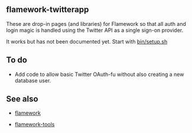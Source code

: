 flamework-twitterapp
--

These are drop-in pages (and libraries) for Flamework so that all auth and login
magic is handled using the Twitter API as a single sign-on provider.

It works but has not been documented yet. Start with [bin/setup.sh](https://github.com/straup/flamework-twitterapp/blob/master/bin/setup.sh)

To do
--

* Add code to allow basic Twitter OAuth-fu without also creating a new database user.

See also
--

* [flamework](https://github.com/straup/flamework)

* [flamework-tools](https://github.com/straup/flamework-tools)
